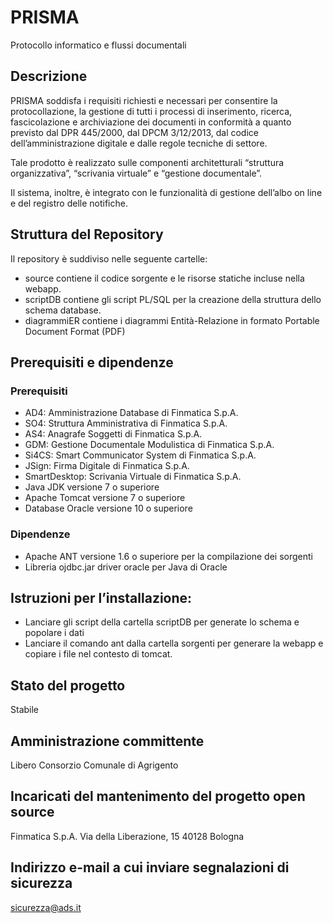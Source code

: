# PRISMA

Protocollo informatico e flussi documentali

## Descrizione

PRISMA soddisfa i requisiti richiesti e necessari per consentire la protocollazione, la gestione di tutti i processi di inserimento, ricerca, fascicolazione e archiviazione dei documenti in conformità a quanto previsto dal DPR 445/2000, dal DPCM 3/12/2013, dal codice dell’amministrazione digitale e dalle regole tecniche di settore. 

Tale prodotto è realizzato sulle componenti architetturali “struttura organizzativa”, “scrivania virtuale” e “gestione documentale”. 

Il sistema, inoltre, è integrato con le funzionalità di gestione dell’albo on line e del registro delle notifiche.

## Struttura del Repository

Il repository è suddiviso nelle seguente cartelle:

 - source contiene il codice sorgente e le risorse statiche incluse nella webapp.
 - scriptDB contiene gli script PL/SQL per la creazione della struttura dello schema database.
 - diagrammiER contiene i diagrammi Entità-Relazione in formato Portable Document Format (PDF)

## Prerequisiti e dipendenze

### Prerequisiti

- AD4: Amministrazione Database di Finmatica S.p.A.
- SO4: Struttura Amministrativa di Finmatica S.p.A.
- AS4: Anagrafe Soggetti di Finmatica S.p.A.
- GDM: Gestione Documentale Modulistica di Finmatica S.p.A.
- Si4CS: Smart Communicator System di Finmatica S.p.A.
- JSign: Firma Digitale di Finmatica S.p.A.
- SmartDesktop: Scrivania Virtuale di Finmatica S.p.A.
- Java JDK versione 7 o superiore
- Apache Tomcat versione 7 o superiore
- Database Oracle versione 10 o superiore

### Dipendenze
- Apache ANT versione 1.6 o superiore per la compilazione dei sorgenti
- Libreria ojdbc.jar driver oracle per Java di Oracle

## Istruzioni per l’installazione:
- Lanciare gli script della cartella scriptDB per generate lo schema e popolare i dati
- Lanciare il comando ant dalla cartella sorgenti per generare la webapp e copiare i file nel contesto di
tomcat.

## Stato del progetto
Stabile

## Amministrazione committente
Libero Consorzio Comunale di Agrigento

## Incaricati del mantenimento del progetto open source
Finmatica S.p.A. Via della Liberazione, 15 40128 Bologna

## Indirizzo e-mail a cui inviare segnalazioni di sicurezza
sicurezza@ads.it
